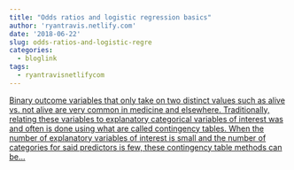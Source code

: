 ```yaml
---
title: "Odds ratios and logistic regression basics"
author: 'ryantravis.netlify.com'
date: '2018-06-22'
slug: odds-ratios-and-logistic-regre
categories:
  - bloglink
tags:
  - ryantravisnetlifycom
---
```


[Binary outcome variables that only take on two distinct values such as alive vs. not alive are very common in medicine and elsewhere. Traditionally, relating these variables to explanatory categorical variables of interest was and often is done using what are called contingency tables. When the number of explanatory variables of interest is small and the number of categories for said predictors is few, these contingency table methods can be...<click to read more>](http://ryantravis.netlify.com/post/logistic-regression/)


